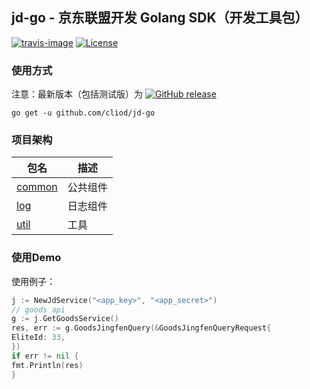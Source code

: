 ## jd-go - 京东联盟开发 Golang SDK（开发工具包）

[![travis-image]][travis-url]
[![License](https://img.shields.io/badge/License-Apache%202.0-blue.svg)](https://opensource.org/licenses/Apache-2.0)

### 使用方式

注意：最新版本（包括测试版）为 [![GitHub release](https://img.shields.io/badge/github-releases-blue)](https://github.com/cliod/jd-go/releases)

```shell script
go get -u github.com/cliod/jd-go
```

### 项目架构

| 包名 | 描述 |
| --- | --- |
| [common](./common) | 公共组件 |
| [log](./log) | 日志组件 |
| [util](./util) | 工具 |

### 使用Demo

使用例子：

```go
j := NewJdService("<app_key>", "<app_secret>")
// goods api
g := j.GetGoodsService()
res, err := g.GoodsJingfenQuery(&GoodsJingfenQueryRequest{
EliteId: 33,
})
if err != nil {
fmt.Println(res)
}
```

[travis-image]: https://api.travis-ci.com/cliod/jd-go.svg?branch=main

[travis-url]: https://travis-ci.com/cliod/jd-go
